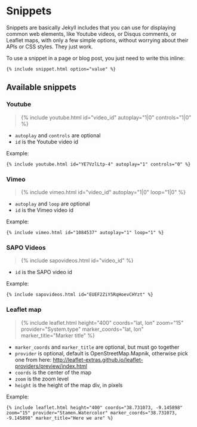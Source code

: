 Snippets
========

Snippets are basically Jekyll includes that you can use for displaying common web elements, like Youtube videos, or Disqus comments, or Leaflet maps, with only a few simple options, without worrying about their APIs or CSS styles. They just work.

To use a snippet in a page or blog post, you just need to write this inline:

```
{% include snippet.html option="value" %}
```

Available snippets
------------------

### Youtube

> {% include youtube.html id="video_id" autoplay="1|0" controls="1|0" %}

 - `autoplay` and `controls` are optional
 - `id` is the Youtube video id

Example:

```
{% include youtube.html id="YE7VzlLtp-4" autoplay="1" controls="0" %}
```

### Vimeo

> {% include vimeo.html id="video_id" autoplay="1|0" loop="1|0" %}

 - `autoplay` and `loop` are optional
 - `id` is the Vimeo video id

Example:

```
{% include vimeo.html id="1084537" autoplay="1" loop="1" %}
```

### SAPO Videos

> {% include sapovideos.html id="video_id" %}

 - `id` is the SAPO video id

Example:

```
{% include sapovideos.html id="EUEF2ZiY5RqHoevCHYzt" %}
```

### Leaflet map

> {% include leaflet.html height="400" coords="lat, lon" zoom="15" provider="System.type" marker_coords="lat, lon" marker_title="Marker title" %}

- `marker_coords` and `marker_title` are optional, but must go together
- `provider` is optional, default is OpenStreetMap.Mapnik, otherwise pick one from here: http://leaflet-extras.github.io/leaflet-providers/preview/index.html
- `coords` is the center of the map
- `zoom` is the zoom level
- `height` is the height of the map div, in pixels

Example:

```
{% include leaflet.html height="400" coords="38.731073, -9.145898" zoom="15" provider="Stamen.Watercolor" marker_coords="38.731073, -9.145898" marker_title="Here we are" %}
```
